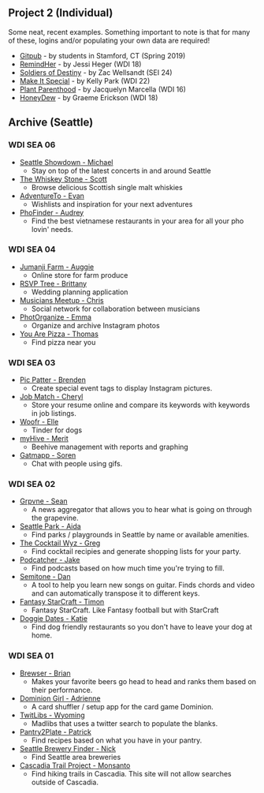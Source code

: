 ## Project 2 (Individual)

Some neat, recent examples. Something important to note is that for many of these, logins and/or populating your own data are required!

* [Gitpub](https://gitpub-client.herokuapp.com/drinks) - by students in Stamford, CT (Spring 2019)
* [RemindHer](https://remindher.herokuapp.com/) - by Jessi Heger (WDI 18)
* [Soldiers of Destiny](http://sodsc.herokuapp.com/merch) - by Zac Wellsandt (SEI 24)
* [Make It Special](https://makeitspecial.herokuapp.com) - by Kelly Park (WDI 22)
* [Plant Parenthood](https://plant-parenthood.herokuapp.com/) - by Jacquelyn Marcella (WDI 16)
* [HoneyDew](https://honeydew-app.herokuapp.com/) - by Graeme Erickson (WDI 18)

## Archive (Seattle)

### WDI SEA 06

* [Seattle Showdown - Michael](https://seattleshowdown.herokuapp.com/)
  * Stay on top of the latest concerts in and around Seattle
* [The Whiskey Stone - Scott](https://whiskymatch.herokuapp.com/)
  * Browse delicious Scottish single malt whiskies
* [AdventureTo - Evan](https://adventureto.herokuapp.com/)
  * Wishlists and inspiration for your next adventures
* [PhoFinder - Audrey](https://phofinder.herokuapp.com/)
  * Find the best vietnamese restaurants in your area for all your pho lovin' needs.


### WDI SEA 04

* [Jumanji Farm - Auggie](https://jumanjifarm.herokuapp.com/)
  * Online store for farm produce
* [RSVP Tree - Brittany](https://rsvptree.herokuapp.com/)
  * Wedding planning application
* [Musicians Meetup - Chris](https://musicians-meetup.herokuapp.com/)
  * Social network for collaboration between musicians
* [PhotOrganize - Emma](https://photorganize.herokuapp.com/)
  * Organize and archive Instagram photos
* [You Are Pizza - Thomas](http://www.youarepizza.com/)
  * Find pizza near you

### WDI SEA 03

* [Pic Patter - Brenden](http://picpatter.herokuapp.com/)
  * Create special event tags to display Instagram pictures.
* [Job Match - Cheryl](http://job-match.herokuapp.com/)
  * Store your resume online and compare its keywords with keywords in job listings.
* [Woofr - Elle](https://woofr.herokuapp.com/splash)
  * Tinder for dogs
* [myHive - Merit](https://myhive.herokuapp.com/)
  * Beehive management with reports and graphing
* [Gatmapp - Soren](https://gatmapp.herokuapp.com/)
  * Chat with people using gifs.

### WDI SEA 02

* [Grpvne - Sean](https://grpvne.herokuapp.com)
  * A news aggregator that allows you to hear what is going on through the grapevine.
* [Seattle Park - Aida](https://seattleplaygrounds.herokuapp.com/)
  * Find parks / playgrounds in Seattle by name or available amenities.
* [The Cocktail Wyz - Greg](https://cocktailwyz.herokuapp.com/)
  * Find cocktail recipies and generate shopping lists for your party.
* [Podcatcher - Jake](https://podcatcher.herokuapp.com/)
  * Find podcasts based on how much time you're trying to fill.
* [Semitone - Dan](http://semitone.herokuapp.com)
  * A tool to help you learn new songs on guitar. Finds chords and video and can automatically transpose it to different keys.
* [Fantasy StarCraft - Timon](http://www.fantasystarcraft.com/)
  * Fantasy StarCraft. Like Fantasy football but with StarCraft
* [Doggie Dates - Katie](https://doggydates.herokuapp.com/)
  * Find dog friendly restaurants so you don't have to leave your dog at home.

### WDI SEA 01

* [Brewser - Brian](https://brewsr.herokuapp.com)
  * Makes your favorite beers go head to head and ranks them based on their performance.
* [Dominion Girl - Adrienne](http://dominiongirl.herokuapp.com/)
  * A card shuffler / setup app for the card game Dominion. 
* [TwitLibs - Wyoming](http://twitlibs.herokuapp.com/)
  * Madlibs that uses a twitter search to populate the blanks.
* [Pantry2Plate - Patrick](https://pantry2plate.herokuapp.com/)
  * Find recipes based on what you have in your pantry.
* [Seattle Brewery Finder - Nick](https://seattlebreweryfinder.herokuapp.com/)
  * Find Seattle area breweries
* [Cascadia Trail Project - Monsanto](https://cascadiatrailsproject.herokuapp.com/)
  * Find hiking trails in Cascadia. This site will not allow searches outside of Cascadia.
